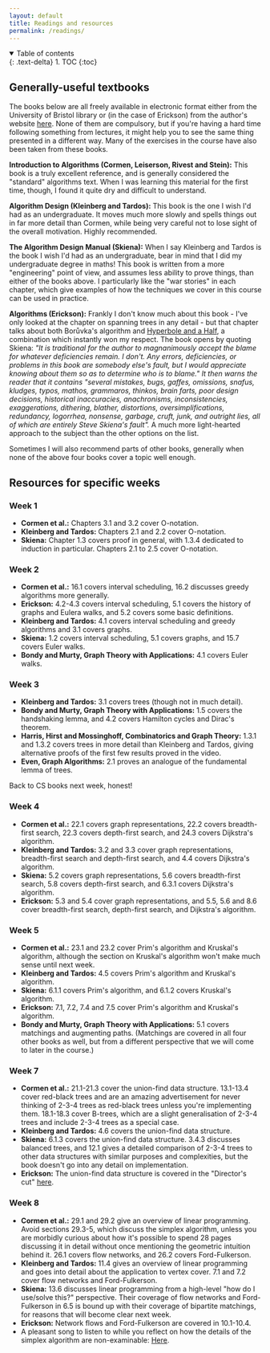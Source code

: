 ```yaml
---
layout: default
title: Readings and resources
permalink: /readings/
---
```


<details open markdown="block">
<summary>
Table of contents
</summary>
{: .text-delta}
1. TOC
{:toc}
</details>

## Generally-useful textbooks

The books below are all freely available in electronic format either from the University of Bristol library or (in the case of Erickson) from the author's website [here](https://jeffe.cs.illinois.edu/teaching/algorithms/). None of them are compulsory, but if you're having a hard time following something from lectures, it might help you to see the same thing presented in a different way. Many of the exercises in the course have also been taken from these books.

**Introduction to Algorithms (Cormen, Leiserson, Rivest and Stein):** This book is a truly excellent reference, and is generally considered the "standard" algorithms text. When I was learning this material for the first time, though, I found it quite dry and difficult to understand. 

**Algorithm Design (Kleinberg and Tardos):** This book is the one I wish I'd had as an undergraduate. It moves much more slowly and spells things out in far more detail than Cormen, while being very careful not to lose sight of the overall motivation. Highly recommended.

**The Algorithm Design Manual (Skiena):** When I say Kleinberg and Tardos is the book I wish I'd had as an undergraduate, bear in mind that I did my undergraduate degree in maths! This book is written from a more "engineering" point of view, and assumes less ability to prove things, than either of the books above. I particularly like the "war stories" in each chapter, which give examples of how the techniques we cover in this course can be used in practice.

**Algorithms (Erickson):** Frankly I don't know much about this book - I've only looked at the chapter on spanning trees in any detail - but that chapter talks about both Borůvka's algorithm and [Hyperbole and a Half](http://hyperboleandahalf.blogspot.com/2013/10/menace.html), a combination which instantly won my respect. The book opens by quoting Skiena: _"It is traditional for the author to magnanimously accept the blame for whatever deficiencies remain. I don't. Any errors, deficiencies, or problems in this book are somebody else's fault, but I would appreciate knowing about them so as to determine who is to blame." It then warns the reader that it contains "several mistakes, bugs, gaffes, omissions, snafus, kludges, typos, mathos, grammaros, thinkos, brain farts, poor design decisions, historical inaccuracies, anachronisms, inconsistencies, exaggerations, dithering, blather, distortions, oversimplifications, redundancy, logorrhea, nonsense, garbage, cruft, junk, and outright lies, all of which are entirely Steve Skiena's fault"._ A much more light-hearted approach to the subject than the other options on the list.

Sometimes I will also recommend parts of other books, generally when none of the above four books cover a topic well enough.

## Resources for specific weeks

### Week 1

* **Cormen et al.:** Chapters 3.1 and 3.2 cover O-notation.
* **Kleinberg and Tardos:** Chapters 2.1 and 2.2 cover O-notation.
* **Skiena:** Chapter 1.3 covers proof in general, with 1.3.4 dedicated to induction in particular. Chapters 2.1 to 2.5 cover O-notation.

### Week 2

* **Cormen et al.:** 16.1 covers interval scheduling, 16.2 discusses greedy algorithms more generally.
* **Erickson:** 4.2-4.3 covers interval scheduling, 5.1 covers the history of graphs and Eulera walks, and 5.2 covers some basic definitions.
* **Kleinberg and Tardos:** 4.1 covers interval scheduling and greedy algorithms and 3.1 covers graphs.
* **Skiena:** 1.2 covers interval scheduling, 5.1 covers graphs, and 15.7 covers Euler walks.
* **Bondy and Murty, Graph Theory with Applications:** 4.1 covers Euler walks.

### Week 3

* **Kleinberg and Tardos:** 3.1 covers trees (though not in much detail).
* **Bondy and Murty, Graph Theory with Applications:** 1.5 covers the handshaking lemma, and 4.2 covers Hamilton cycles and Dirac's theorem.
* **Harris, Hirst and Mossinghoff, Combinatorics and Graph Theory:** 1.3.1 and 1.3.2 covers trees in more detail than Kleinberg and Tardos, giving alternative proofs of the first few results proved in the video.
* **Even, Graph Algorithms:** 2.1 proves an analogue of the fundamental lemma of trees.

Back to CS books next week, honest!

### Week 4

* **Cormen et al.:** 22.1 covers graph representations, 22.2 covers breadth-first search, 22.3 covers depth-first search, and 24.3 covers Dijkstra's algorithm.
* **Kleinberg and Tardos:** 3.2 and 3.3 cover graph representations, breadth-first search and depth-first search, and 4.4 covers Dijkstra's algorithm.
* **Skiena:** 5.2 covers graph representations, 5.6 covers breadth-first search, 5.8 covers depth-first search, and 6.3.1 covers Dijkstra's algorithm.
* **Erickson:** 5.3 and 5.4 cover graph representations, and 5.5, 5.6 and 8.6 cover breadth-first search, depth-first search, and Dijkstra's algorithm.

### Week 5

* **Cormen et al.:** 23.1 and 23.2 cover Prim's algorithm and Kruskal's algorithm, although the section on Kruskal's algorithm won't make much sense until next week.
* **Kleinberg and Tardos:** 4.5 covers Prim's algorithm and Kruskal's algorithm.
* **Skiena:** 6.1.1 covers Prim's algorithm, and 6.1.2 covers Kruskal's algorithm.
* **Erickson:** 7.1, 7.2, 7.4 and 7.5 cover Prim's algorithm and Kruskal's algorithm.
* **Bondy and Murty, Graph Theory with Applications:** 5.1 covers matchings and augmenting paths. (Matchings are covered in all four other books as well, but from a different perspective that we will come to later in the course.)

### Week 7

* **Cormen et al.:**  21.1-21.3 cover the union-find data structure. 13.1-13.4 cover red-black trees and are an amazing advertisement for never thinking of 2-3-4 trees as red-black trees unless you're implementing them. 18.1-18.3 cover B-trees, which are a slight generalisation of 2-3-4 trees and include 2-3-4 trees as a special case.
* **Kleinberg and Tardos:** 4.6 covers the union-find data structure.
* **Skiena:** 6.1.3 covers the union-find data structure. 3.4.3 discusses balanced trees, and 12.1 gives a detailed comparison of 2-3-4 trees to other data structures with similar purposes and complexities, but the book doesn't go into any detail on implementation.
* **Erickson:** The union-find data structure is covered in the "Director's cut" [here](https://jeffe.cs.illinois.edu/teaching/algorithms/notes/11-unionfind.pdf).

### Week 8

* **Cormen et al.:** 29.1 and 29.2 give an overview of linear programming. Avoid sections 29.3-5, which discuss the simplex algorithm, unless you are morbidly curious about how it's possible to spend 28 pages discussing it in detail without once mentioning the geometric intuition behind it. 26.1 covers flow networks, and 26.2 covers Ford-Fulkerson.
* **Kleinberg and Tardos:** 11.4 gives an overview of linear programming and goes into detail about the application to vertex cover. 7.1 and 7.2 cover flow networks and Ford-Fulkerson.
* **Skiena:** 13.6 discusses linear programming from a high-level "how do I use/solve this?" perspective. Their coverage of flow networks and Ford-Fulkerson in 6.5 is bound up with their coverage of bipartite matchings, for reasons that will become clear next week.
* **Erickson:** Network flows and Ford-Fulkerson are covered in 10.1-10.4.
* A pleasant song to listen to while you reflect on how the details of the simplex algorithm are non-examinable: [Here](https://www.youtube.com/watch?v=pg9l7Mx27t8).